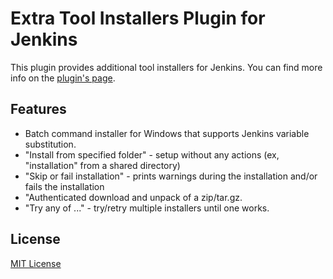 # Extra Tool Installers Plugin for Jenkins

This plugin provides additional tool installers for Jenkins.
You can find more info on the [plugin's page](https://plugins.jenkins.io/extra-tool-installers).

## Features

* Batch command installer for Windows that supports Jenkins variable substitution.
* "Install from specified folder" - setup without any actions (ex, "installation" from a shared directory)
* "Skip or fail installation" - prints warnings during the installation and/or fails the installation
* "Authenticated download and unpack of a zip/tar.gz.
* "Try any of ..." - try/retry multiple installers until one works.

## License

[MIT License](http://www.opensource.org/licenses/mit-license.php)

